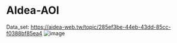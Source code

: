# AIdea-AOI
Data_set: https://aidea-web.tw/topic/285ef3be-44eb-43dd-85cc-f0388bf85ea4
![image](https://github.com/vitooao/AIdea-AOI/assets/113294191/976b7336-a34e-437e-be7f-fc57df9bbf49)
